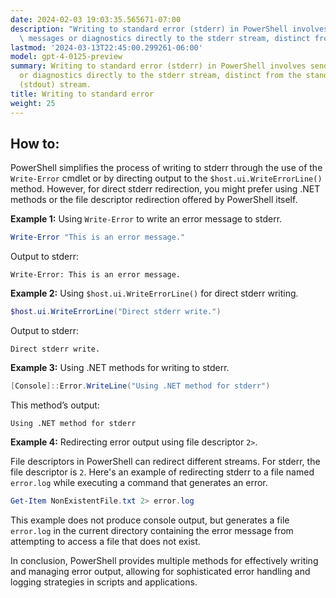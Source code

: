 ```yaml
---
date: 2024-02-03 19:03:35.565671-07:00
description: "Writing to standard error (stderr) in PowerShell involves sending error\
  \ messages or diagnostics directly to the stderr stream, distinct from the standard\u2026"
lastmod: '2024-03-13T22:45:00.299261-06:00'
model: gpt-4-0125-preview
summary: Writing to standard error (stderr) in PowerShell involves sending error messages
  or diagnostics directly to the stderr stream, distinct from the standard output
  (stdout) stream.
title: Writing to standard error
weight: 25
---
```


## How to:
PowerShell simplifies the process of writing to stderr through the use of the `Write-Error` cmdlet or by directing output to the `$host.ui.WriteErrorLine()` method. However, for direct stderr redirection, you might prefer using .NET methods or the file descriptor redirection offered by PowerShell itself.

**Example 1:** Using `Write-Error` to write an error message to stderr.

```powershell
Write-Error "This is an error message."
```

Output to stderr:
```
Write-Error: This is an error message.
```

**Example 2:** Using `$host.ui.WriteErrorLine()` for direct stderr writing.

```powershell
$host.ui.WriteErrorLine("Direct stderr write.")
```

Output to stderr:
```
Direct stderr write.
```

**Example 3:** Using .NET methods for writing to stderr.

```powershell
[Console]::Error.WriteLine("Using .NET method for stderr")
```

This method’s output:
```
Using .NET method for stderr
```

**Example 4:** Redirecting error output using file descriptor `2>`.

File descriptors in PowerShell can redirect different streams. For stderr, the file descriptor is `2`. Here's an example of redirecting stderr to a file named `error.log` while executing a command that generates an error.

```powershell
Get-Item NonExistentFile.txt 2> error.log
```

This example does not produce console output, but generates a file `error.log` in the current directory containing the error message from attempting to access a file that does not exist.

In conclusion, PowerShell provides multiple methods for effectively writing and managing error output, allowing for sophisticated error handling and logging strategies in scripts and applications.
